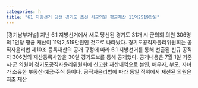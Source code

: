 ```yaml
---
categories: h
title: "61 지방선거 당선 경기도 초선 시군의원 평균재산 11억2519만원"
---
```

[경기남부저널] 지난 6.1 지방선거에서 새로 당선된 경기도 31개 시·군의회 의원 306명의 1인당 평균 재산이 11억2,519만원인 것으로 나타났다. 경기도공직자윤리위원회는 공직자윤리법 제10조 등록재산의 공개 규정에 따라 6.1 지방선거를 통해 선출된 신규 공직자 306명의 재산등록사항을 30일 경기도보를 통해 공개했다. 공개내용은 7월 1일 기준 시·군 의원이 경기도공직자윤리위원회에 신고한 재산내역으로 본인, 배우자, 부모, 자녀가 소유한 부동산·예금·주식 등이다. 공직자윤리법에 따라 동일 직위에서 재선된 의원은 최초 재산